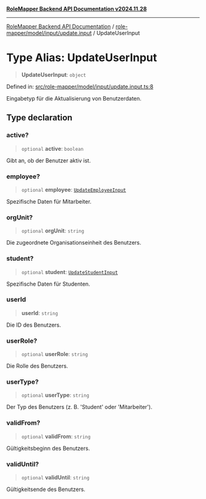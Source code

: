 [**RoleMapper Backend API Documentation v2024.11.28**](../../../../../README.md)

***

[RoleMapper Backend API Documentation](../../../../../modules.md) / [role-mapper/model/input/update.input](../README.md) / UpdateUserInput

# Type Alias: UpdateUserInput

> **UpdateUserInput**: `object`

Defined in: [src/role-mapper/model/input/update.input.ts:8](https://github.com/FlowCraft-AG/RoleMapper/blob/aa2b8d129f8bd1600fa58ea512b195a2a2308efd/backend/src/role-mapper/model/input/update.input.ts#L8)

Eingabetyp für die Aktualisierung von Benutzerdaten.

## Type declaration

### active?

> `optional` **active**: `boolean`

Gibt an, ob der Benutzer aktiv ist.

### employee?

> `optional` **employee**: [`UpdateEmployeeInput`](UpdateEmployeeInput.md)

Spezifische Daten für Mitarbeiter.

### orgUnit?

> `optional` **orgUnit**: `string`

Die zugeordnete Organisationseinheit des Benutzers.

### student?

> `optional` **student**: [`UpdateStudentInput`](UpdateStudentInput.md)

Spezifische Daten für Studenten.

### userId

> **userId**: `string`

Die ID des Benutzers.

### userRole?

> `optional` **userRole**: `string`

Die Rolle des Benutzers.

### userType?

> `optional` **userType**: `string`

Der Typ des Benutzers (z. B. 'Student' oder 'Mitarbeiter').

### validFrom?

> `optional` **validFrom**: `string`

Gültigkeitsbeginn des Benutzers.

### validUntil?

> `optional` **validUntil**: `string`

Gültigkeitsende des Benutzers.
